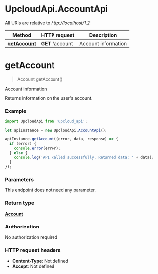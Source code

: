 # UpcloudApi.AccountApi

All URIs are relative to *http://localhost/1.2*

Method | HTTP request | Description
------------- | ------------- | -------------
[**getAccount**](AccountApi.md#getAccount) | **GET** /account | Account information


<a name="getAccount"></a>
# **getAccount**
> Account getAccount()

Account information

Returns information on the user&#39;s account.

### Example
```javascript
import UpcloudApi from 'upcloud_api';

let apiInstance = new UpcloudApi.AccountApi();

apiInstance.getAccount((error, data, response) => {
  if (error) {
    console.error(error);
  } else {
    console.log('API called successfully. Returned data: ' + data);
  }
});
```

### Parameters
This endpoint does not need any parameter.

### Return type

[**Account**](Account.md)

### Authorization

No authorization required

### HTTP request headers

 - **Content-Type**: Not defined
 - **Accept**: Not defined

